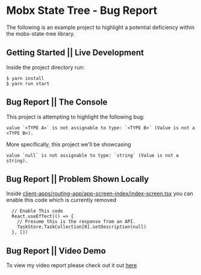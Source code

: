 # Mobx State Tree - Bug Report 
The following is an example project to highlight a potential deficiency within the mobx-state-tree library. 

## Getting Started || Live Development
Inside the project directory run:
```
$ yarn install
$ yarn run start 
```

## Bug Report || The Console
This project is attempting to highlight the following bug: 
```
value `<TYPE A>` is not assignable to type: `<TYPE B>` (Value is not a <TYPE B>).
```
More specifically, this project we'll be showcasing
```
value `null` is not assignable to type: `string` (Value is not a string).
```


## Bug Report || Problem Shown Locally
Inside [client-apps/routing-app/app-screen-index/index-screen.tsx](https://github.com/Vercjames/mobx-state-tree-bug-report/blob/master/client-apps/routing-app/app-screen-index/index-screen.tsx) 
you can enable this code which is currently removed
```
  // Enable This code
  React.useEffect(() => {
    // Presume this is the response from an API.
    TaskStore.TaskCollection[0].setDescription(null)
  }, [])
``` 


## Bug Report || Video Demo
To view my video report please check out it out [here](https://youtu.be/A0uR-3xHl2k)

